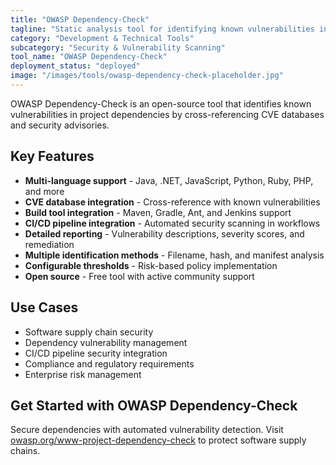 ```yaml
---
title: "OWASP Dependency-Check"
tagline: "Static analysis tool for identifying known vulnerabilities in project dependencies"
category: "Development & Technical Tools"
subcategory: "Security & Vulnerability Scanning"
tool_name: "OWASP Dependency-Check"
deployment_status: "deployed"
image: "/images/tools/owasp-dependency-check-placeholder.jpg"
---
```

OWASP Dependency-Check is an open-source tool that identifies known vulnerabilities in project dependencies by cross-referencing CVE databases and security advisories.

## Key Features

- **Multi-language support** - Java, .NET, JavaScript, Python, Ruby, PHP, and more
- **CVE database integration** - Cross-reference with known vulnerabilities
- **Build tool integration** - Maven, Gradle, Ant, and Jenkins support
- **CI/CD pipeline integration** - Automated security scanning in workflows
- **Detailed reporting** - Vulnerability descriptions, severity scores, and remediation
- **Multiple identification methods** - Filename, hash, and manifest analysis
- **Configurable thresholds** - Risk-based policy implementation
- **Open source** - Free tool with active community support

## Use Cases

- Software supply chain security
- Dependency vulnerability management
- CI/CD pipeline security integration
- Compliance and regulatory requirements
- Enterprise risk management

## Get Started with OWASP Dependency-Check

Secure dependencies with automated vulnerability detection. Visit [owasp.org/www-project-dependency-check](https://owasp.org/www-project-dependency-check) to protect software supply chains.